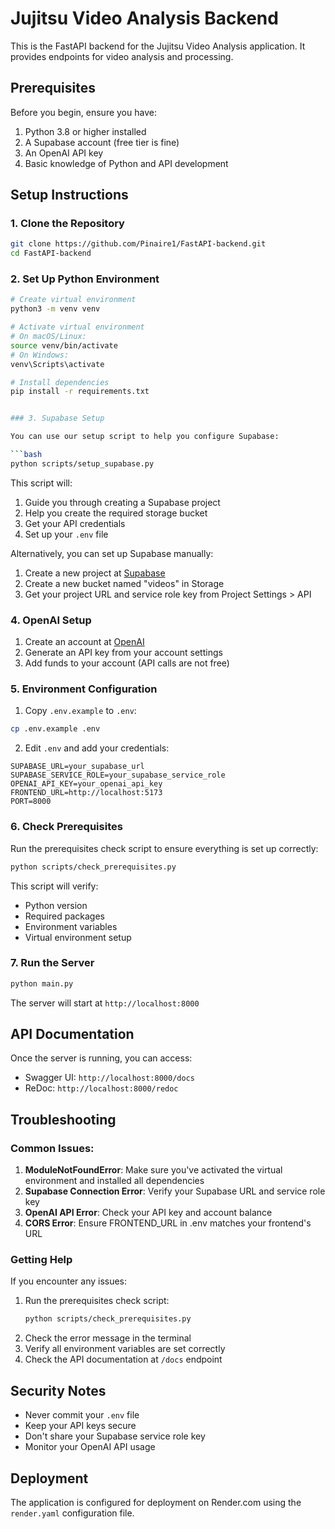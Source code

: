 # Jujitsu Video Analysis Backend

This is the FastAPI backend for the Jujitsu Video Analysis application. It provides endpoints for video analysis and processing.

## Prerequisites

Before you begin, ensure you have:

1. Python 3.8 or higher installed
2. A Supabase account (free tier is fine)
3. An OpenAI API key
4. Basic knowledge of Python and API development

## Setup Instructions

### 1. Clone the Repository

```bash
git clone https://github.com/Pinaire1/FastAPI-backend.git
cd FastAPI-backend
```

### 2. Set Up Python Environment

```bash
# Create virtual environment
python3 -m venv venv

# Activate virtual environment
# On macOS/Linux:
source venv/bin/activate
# On Windows:
venv\Scripts\activate

# Install dependencies
pip install -r requirements.txt


### 3. Supabase Setup

You can use our setup script to help you configure Supabase:

```bash
python scripts/setup_supabase.py
```

This script will:

1. Guide you through creating a Supabase project
2. Help you create the required storage bucket
3. Get your API credentials
4. Set up your `.env` file

Alternatively, you can set up Supabase manually:

1. Create a new project at [Supabase](https://supabase.com)
2. Create a new bucket named "videos" in Storage
3. Get your project URL and service role key from Project Settings > API

### 4. OpenAI Setup

1. Create an account at [OpenAI](https://openai.com)
2. Generate an API key from your account settings
3. Add funds to your account (API calls are not free)

### 5. Environment Configuration

1. Copy `.env.example` to `.env`:

```bash
cp .env.example .env
```

2. Edit `.env` and add your credentials:

```
SUPABASE_URL=your_supabase_url
SUPABASE_SERVICE_ROLE=your_supabase_service_role
OPENAI_API_KEY=your_openai_api_key
FRONTEND_URL=http://localhost:5173
PORT=8000
```

### 6. Check Prerequisites

Run the prerequisites check script to ensure everything is set up correctly:

```bash
python scripts/check_prerequisites.py
```

This script will verify:

- Python version
- Required packages
- Environment variables
- Virtual environment setup

### 7. Run the Server

```bash
python main.py
```

The server will start at `http://localhost:8000`

## API Documentation

Once the server is running, you can access:

- Swagger UI: `http://localhost:8000/docs`
- ReDoc: `http://localhost:8000/redoc`

## Troubleshooting

### Common Issues:

1. **ModuleNotFoundError**: Make sure you've activated the virtual environment and installed all dependencies
2. **Supabase Connection Error**: Verify your Supabase URL and service role key
3. **OpenAI API Error**: Check your API key and account balance
4. **CORS Error**: Ensure FRONTEND_URL in .env matches your frontend's URL

### Getting Help

If you encounter any issues:

1. Run the prerequisites check script:
   ```bash
   python scripts/check_prerequisites.py
   ```
2. Check the error message in the terminal
3. Verify all environment variables are set correctly
4. Check the API documentation at `/docs` endpoint

## Security Notes

- Never commit your `.env` file
- Keep your API keys secure
- Don't share your Supabase service role key
- Monitor your OpenAI API usage

## Deployment

The application is configured for deployment on Render.com using the `render.yaml` configuration file.
